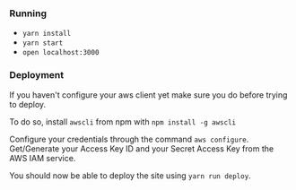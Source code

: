 ### Running

* `yarn install`
* `yarn start`
* `open localhost:3000`

### Deployment

If you haven't configure your aws client yet make sure you do before trying to deploy.

To do so, install `awscli` from npm with `npm install -g awscli`

Configure your credentials through the command `aws configure`. Get/Generate your Access Key ID and your Secret Access Key from the AWS IAM service.

You should now be able to deploy the site using ```yarn run deploy```.

